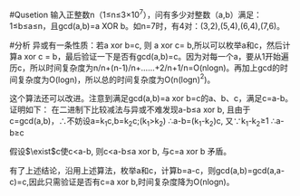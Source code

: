 #Qusetion
输入正整数n（1$\leq$n$\leq$3$\times$10$^7$），问有多少对整数（a,b）满足：1$\leq$b$\leq$a$\leq$n，且gcd(a,b)=a XOR b。如n=7时，有4对：(3,2),(5,4),(6,4),(7,6)。

#分析
异或有一条性质：若a xor b=c, 则 a xor c= b,所以可以枚举a和c，然后计算a xor c = b，最后验证一下是否有gcd(a,b)=c。因为对每一个a，要从1开始遍历c，所以时间复杂度为n/n+(n-1)/n+……+2/n+1/n=O(nlogn)。再加上gcd的时间复杂度为O(logn)，所以总的时间复杂度为O(n(logn)$^2$)。

这个算法还可以改进。注意到满足gcd(a,b)=a xor b=c的a、b、c，满足c=a-b。
证明如下：
在二进制下比较减法与异或不难发现a-b$\leq$a xor b,
且由于c=gcd(a,b)，$\therefore$不妨设a=k<sub>1</sub>c,b=k<sub>2</sub>c;(k<sub>1</sub>>k<sub>2</sub>)
$\therefore$a-b=(k<sub>1</sub>-k<sub>2</sub>)c,
又$\because$k<sub>1</sub>-k<sub>2</sub>$\geq$1
$\therefore$a-b$\geq$c

假设$\exist$c使c$\lt$a-b,
则c$\lt$a-b$\leq$a xor b,
与c=a xor b 矛盾。

有了上述结论，沿用上述算法，枚举a和c，计算b=a-c，则gcd(a,b)=gcd(a,a-c)=c,因此只需验证是否有c=a xor b,时间复杂度降为O(nlogn)。